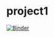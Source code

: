 # project1
[![Binder](https://mybinder.org/badge_logo.svg)](https://mybinder.org/v2/gh/bombom93/project1/master?filepath=incruit_crawling_project_final.ipynb)
